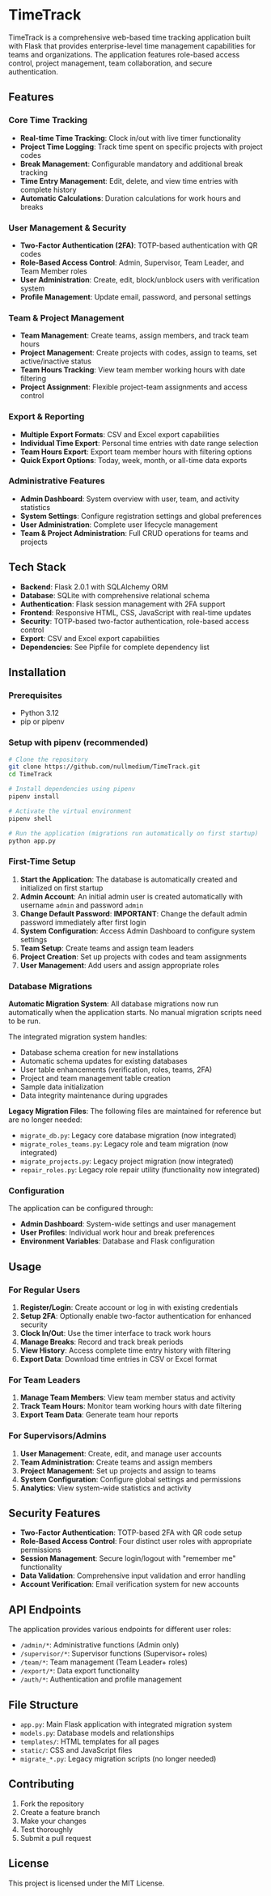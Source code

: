 # TimeTrack

TimeTrack is a comprehensive web-based time tracking application built with Flask that provides enterprise-level time management capabilities for teams and organizations. The application features role-based access control, project management, team collaboration, and secure authentication.

## Features

### Core Time Tracking
- **Real-time Time Tracking**: Clock in/out with live timer functionality
- **Project Time Logging**: Track time spent on specific projects with project codes
- **Break Management**: Configurable mandatory and additional break tracking
- **Time Entry Management**: Edit, delete, and view time entries with complete history
- **Automatic Calculations**: Duration calculations for work hours and breaks

### User Management & Security
- **Two-Factor Authentication (2FA)**: TOTP-based authentication with QR codes
- **Role-Based Access Control**: Admin, Supervisor, Team Leader, and Team Member roles
- **User Administration**: Create, edit, block/unblock users with verification system
- **Profile Management**: Update email, password, and personal settings

### Team & Project Management
- **Team Management**: Create teams, assign members, and track team hours
- **Project Management**: Create projects with codes, assign to teams, set active/inactive status
- **Team Hours Tracking**: View team member working hours with date filtering
- **Project Assignment**: Flexible project-team assignments and access control

### Export & Reporting
- **Multiple Export Formats**: CSV and Excel export capabilities
- **Individual Time Export**: Personal time entries with date range selection
- **Team Hours Export**: Export team member hours with filtering options
- **Quick Export Options**: Today, week, month, or all-time data exports

### Administrative Features
- **Admin Dashboard**: System overview with user, team, and activity statistics
- **System Settings**: Configure registration settings and global preferences
- **User Administration**: Complete user lifecycle management
- **Team & Project Administration**: Full CRUD operations for teams and projects

## Tech Stack

- **Backend**: Flask 2.0.1 with SQLAlchemy ORM
- **Database**: SQLite with comprehensive relational schema
- **Authentication**: Flask session management with 2FA support
- **Frontend**: Responsive HTML, CSS, JavaScript with real-time updates
- **Security**: TOTP-based two-factor authentication, role-based access control
- **Export**: CSV and Excel export capabilities
- **Dependencies**: See Pipfile for complete dependency list

## Installation

### Prerequisites

- Python 3.12
- pip or pipenv

### Setup with pipenv (recommended)

```bash
# Clone the repository
git clone https://github.com/nullmedium/TimeTrack.git
cd TimeTrack

# Install dependencies using pipenv
pipenv install

# Activate the virtual environment
pipenv shell

# Run the application (migrations run automatically on first startup)
python app.py
```

### First-Time Setup

1. **Start the Application**: The database is automatically created and initialized on first startup
2. **Admin Account**: An initial admin user is created automatically with username `admin` and password `admin`
3. **Change Default Password**: **IMPORTANT**: Change the default admin password immediately after first login
4. **System Configuration**: Access Admin Dashboard to configure system settings
5. **Team Setup**: Create teams and assign team leaders
6. **Project Creation**: Set up projects with codes and team assignments
7. **User Management**: Add users and assign appropriate roles

### Database Migrations

**Automatic Migration System**: All database migrations now run automatically when the application starts. No manual migration scripts need to be run.

The integrated migration system handles:
- Database schema creation for new installations
- Automatic schema updates for existing databases
- User table enhancements (verification, roles, teams, 2FA)
- Project and team management table creation
- Sample data initialization
- Data integrity maintenance during upgrades

**Legacy Migration Files**: The following files are maintained for reference but are no longer needed:
- `migrate_db.py`: Legacy core database migration (now integrated)
- `migrate_roles_teams.py`: Legacy role and team migration (now integrated)
- `migrate_projects.py`: Legacy project migration (now integrated)
- `repair_roles.py`: Legacy role repair utility (functionality now integrated)

### Configuration

The application can be configured through:
- **Admin Dashboard**: System-wide settings and user management
- **User Profiles**: Individual work hour and break preferences
- **Environment Variables**: Database and Flask configuration

## Usage

### For Regular Users
1. **Register/Login**: Create account or log in with existing credentials
2. **Setup 2FA**: Optionally enable two-factor authentication for enhanced security
3. **Clock In/Out**: Use the timer interface to track work hours
4. **Manage Breaks**: Record and track break periods
5. **View History**: Access complete time entry history with filtering
6. **Export Data**: Download time entries in CSV or Excel format

### For Team Leaders
1. **Manage Team Members**: View team member status and activity
2. **Track Team Hours**: Monitor team working hours with date filtering
3. **Export Team Data**: Generate team hour reports

### For Supervisors/Admins
1. **User Management**: Create, edit, and manage user accounts
2. **Team Administration**: Create teams and assign members
3. **Project Management**: Set up projects and assign to teams
4. **System Configuration**: Configure global settings and permissions
5. **Analytics**: View system-wide statistics and activity

## Security Features

- **Two-Factor Authentication**: TOTP-based 2FA with QR code setup
- **Role-Based Access Control**: Four distinct user roles with appropriate permissions
- **Session Management**: Secure login/logout with "remember me" functionality
- **Data Validation**: Comprehensive input validation and error handling
- **Account Verification**: Email verification system for new accounts

## API Endpoints

The application provides various endpoints for different user roles:
- `/admin/*`: Administrative functions (Admin only)
- `/supervisor/*`: Supervisor functions (Supervisor+ roles)
- `/team/*`: Team management (Team Leader+ roles)
- `/export/*`: Data export functionality
- `/auth/*`: Authentication and profile management

## File Structure

- `app.py`: Main Flask application with integrated migration system
- `models.py`: Database models and relationships
- `templates/`: HTML templates for all pages
- `static/`: CSS and JavaScript files
- `migrate_*.py`: Legacy migration scripts (no longer needed)

## Contributing

1. Fork the repository
2. Create a feature branch
3. Make your changes
4. Test thoroughly
5. Submit a pull request

## License

This project is licensed under the MIT License.
